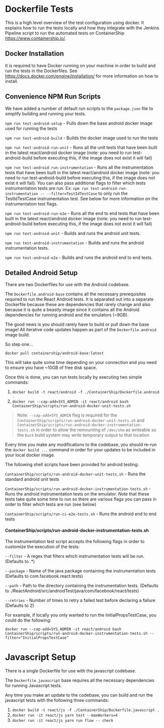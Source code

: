 # Dockerfile Tests

This is a high level overview of the test configuration using docker. It explains how to run the tests locally
and how they integrate with the Jenkins Pipeline script to run the automated tests on ContainerShip <https://www.containership.io/>.

## Docker Installation

It is required to have Docker running on your machine in order to build and run the tests in the Dockerfiles.
See <https://docs.docker.com/engine/installation/> for more information on how to install.

## Convenience NPM Run Scripts

We have added a number of default run scripts to the `package.json` file to simplify building and running your tests.

`npm run test-android-setup` - Pulls down the base android docker image used for running the tests

`npm run test-android-build` - Builds the docker image used to run the tests

`npm run test-android-run-unit` - Runs all the unit tests that have been built in the latest react/android docker image (note: you need to run test-android-build before executing this, if the image does not exist it will fail)

`npm run test-android-run-instrumentation` - Runs all the instrumentation tests that have been built in the latest react/android docker image (note: you need to run test-android-build before executing this, if the image does not exist it will fail). You can also pass additional flags to filter which tests instrumentation tests are run. Ex: `npm run test-android-run-instrumentation -- --filter=TestIdTestCase` to only run the TestIdTestCase instrumentation test. See below for more information
on the instrumentation test flags.

`npm run test-android-run-e2e` - Runs all the end to end tests that have been built in the latest react/android docker image (note: you need to run test-android-build before executing this, if the image does not exist it will fail)

`npm run test-android-unit` - Builds and runs the android unit tests.

`npm run test-android-instrumentation` - Builds and runs the android instrumentation tests.

`npm run test-android-e2e` - Builds and runs the android end to end tests.

## Detailed Android Setup

There are two Dockerfiles for use with the Android codebase.

The `Dockerfile.android-base` contains all the necessary prerequisites required to run the React Android tests. It is
separated out into a separate Dockerfile because these are dependencies that rarely change and also because it is quite
a beastly image since it contains all the Android dependencies for running android and the emulators (~9GB).

The good news is you should rarely have to build or pull down the base image! All iterative code updates happen as
part of the `Dockerfile.android` image build.

So step one...

`docker pull containership/android-base:latest`

This will take quite some time depending on your connection and you need to ensure you have ~10GB of free disk space.

Once this is done, you can run tests locally by executing two simple commands:

1. `docker build -t react/android -f ./ContainerShip/Dockerfile.android .`
2. `docker run --cap-add=SYS_ADMIN -it react/android bash ContainerShip/scripts/run-android-docker-unit-tests.sh`

> Note: `--cap-add=SYS_ADMIN` flag is required for the `ContainerShip/scripts/run-android-docker-unit-tests.sh` and
`ContainerShip/scripts/run-android-docker-instrumentation-tests.sh` in order to allow the remounting of `/dev/shm` as writeable
so the `buck` build system may write temporary output to that location

Every time you make any modifications to the codebase, you should re-run the `docker build ...` command in order for your
updates to be included in your local docker image.

The following shell scripts have been provided for android testing:

`ContainerShip/scripts/run-android-docker-unit-tests.sh` - Runs the standard android unit tests

`ContainerShip/scripts/run-android-docker-instrumentation-tests.sh` - Runs the android instrumentation tests on the emulator. *Note* that these
tests take quite some time to run so there are various flags you can pass in order to filter which tests are run (see below)

`ContainerShip/scripts/run-ci-e2e-tests.sh` - Runs the android end to end tests

#### ContainerShip/scripts/run-android-docker-instrumentation-tests.sh

The instrumentation test script accepts the following flags in order to customize the execution of the tests:

`--filter` - A regex that filters which instrumentation tests will be run. (Defaults to .*)

`--package` - Name of the java package containing the instrumentation tests (Defaults to com.facebook.react.tests)

`--path` - Path to the directory containing the instrumentation tests. (Defaults to ./ReactAndroid/src/androidTest/java/com/facebook/react/tests)

`--retries` - Number of times to retry a failed test before declaring a failure (Defaults to 2)

For example, if locally you only wanted to run the InitialPropsTestCase, you could do the following:

`docker run --cap-add=SYS_ADMIN -it react/android bash ContainerShip/scripts/run-android-docker-instrumentation-tests.sh --filter="InitialPropsTestCase"`

# Javascript Setup

There is a single Dockerfile for use with the javascript codebase.

The `Dockerfile.javascript` base requires all the necessary dependencies for running Javascript tests.

Any time you make an update to the codebase, you can build and run the javascript tests with the following three commands:

1. `docker build -t react/js -f ./ContainerShip/Dockerfile.javascript .`
2. `docker run -it react/js yarn test --maxWorkers=4`
3. `docker run -it react/js yarn run flow -- check`

